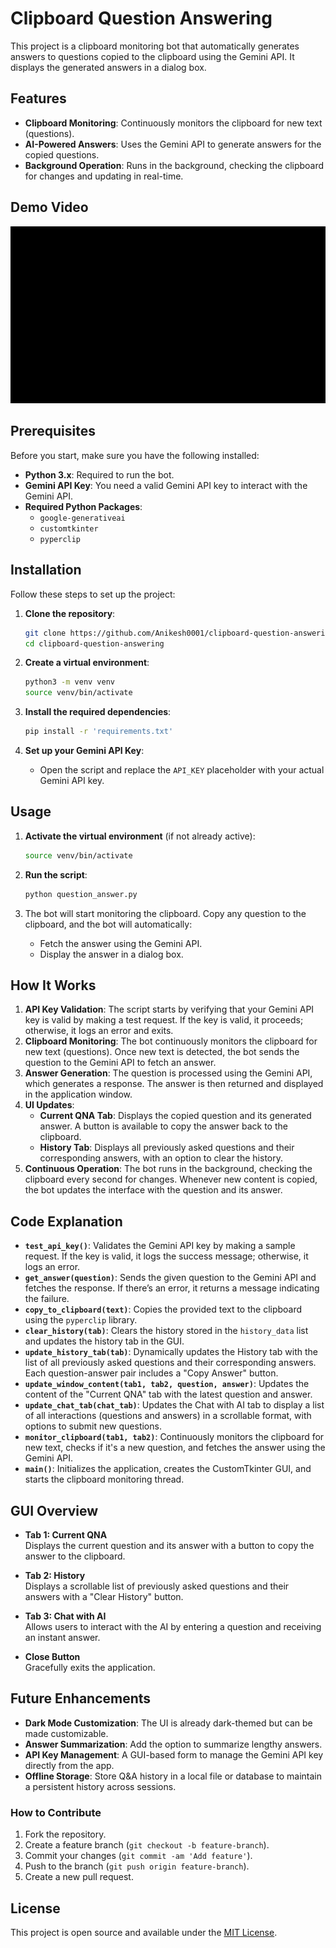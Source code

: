 # Clipboard Question Answering

This project is a clipboard monitoring bot that automatically generates answers to questions copied to the clipboard using the Gemini API. It displays the generated answers in a dialog box.

## Features

- **Clipboard Monitoring**: Continuously monitors the clipboard for new text (questions).
- **AI-Powered Answers**: Uses the Gemini API to generate answers for the copied questions.
- **Background Operation**: Runs in the background, checking the clipboard for changes and updating in real-time.

## Demo Video

![Demo](Demo.gif)

## Prerequisites

Before you start, make sure you have the following installed:

- **Python 3.x**: Required to run the bot.
- **Gemini API Key**: You need a valid Gemini API key to interact with the Gemini API.
- **Required Python Packages**:
  - `google-generativeai`
  - `customtkinter`
  - `pyperclip`

## Installation

Follow these steps to set up the project:

1. **Clone the repository**:

   ```sh
   git clone https://github.com/Anikesh0001/clipboard-question-answering.git
   cd clipboard-question-answering
   ```

2. **Create a virtual environment**:

   ```sh
   python3 -m venv venv
   source venv/bin/activate
   ```

3. **Install the required dependencies**:

   ```sh
   pip install -r 'requirements.txt'
   ```

4. **Set up your Gemini API Key**:
   - Open the script and replace the `API_KEY` placeholder with your actual Gemini API key.

## Usage

1. **Activate the virtual environment** (if not already active):

   ```sh
   source venv/bin/activate
   ```

2. **Run the script**:

   ```sh
   python question_answer.py
   ```

3. The bot will start monitoring the clipboard. Copy any question to the clipboard, and the bot will automatically:
   - Fetch the answer using the Gemini API.
   - Display the answer in a dialog box.

## How It Works

1. **API Key Validation**: The script starts by verifying that your Gemini API key is valid by making a test request. If the key is valid, it proceeds; otherwise, it logs an error and exits.
2. **Clipboard Monitoring**: The bot continuously monitors the clipboard for new text (questions). Once new text is detected, the bot sends the question to the Gemini API to fetch an answer.
3. **Answer Generation**: The question is processed using the Gemini API, which generates a response. The answer is then returned and displayed in the application window.
4. **UI Updates**:
   - **Current QNA Tab**: Displays the copied question and its generated answer. A button is available to copy the answer back to the clipboard.
   - **History Tab**: Displays all previously asked questions and their corresponding answers, with an option to clear the history.
5. **Continuous Operation**: The bot runs in the background, checking the clipboard every second for changes. Whenever new content is copied, the bot updates the interface with the question and its answer.

## Code Explanation

- **`test_api_key()`**: Validates the Gemini API key by making a sample request. If the key is valid, it logs the success message; otherwise, it logs an error.
- **`get_answer(question)`**: Sends the given question to the Gemini API and fetches the response. If there’s an error, it returns a message indicating the failure.
- **`copy_to_clipboard(text)`**: Copies the provided text to the clipboard using the `pyperclip` library.
- **`clear_history(tab)`**: Clears the history stored in the `history_data` list and updates the history tab in the GUI.
- **`update_history_tab(tab)`**: Dynamically updates the History tab with the list of all previously asked questions and their corresponding answers. Each question-answer pair includes a "Copy Answer" button.
- **`update_window_content(tab1, tab2, question, answer)`**: Updates the content of the "Current QNA" tab with the latest question and answer.
- **`update_chat_tab(chat_tab)`**: Updates the Chat with AI tab to display a list of all interactions (questions and answers) in a scrollable format, with options to submit new questions.
- **`monitor_clipboard(tab1, tab2)`**: Continuously monitors the clipboard for new text, checks if it's a new question, and fetches the answer using the Gemini API.
- **`main()`**: Initializes the application, creates the CustomTkinter GUI, and starts the clipboard monitoring thread.

## GUI Overview

- **Tab 1: Current QNA**  
  Displays the current question and its answer with a button to copy the answer to the clipboard.

- **Tab 2: History**  
  Displays a scrollable list of previously asked questions and their answers with a "Clear History" button.

- **Tab 3: Chat with AI**  
  Allows users to interact with the AI by entering a question and receiving an instant answer.

- **Close Button**  
  Gracefully exits the application.

## Future Enhancements

- **Dark Mode Customization**: The UI is already dark-themed but can be made customizable.
- **Answer Summarization**: Add the option to summarize lengthy answers.
- **API Key Management**: A GUI-based form to manage the Gemini API key directly from the app.
- **Offline Storage**: Store Q&A history in a local file or database to maintain a persistent history across sessions.

### How to Contribute

1. Fork the repository.
2. Create a feature branch (`git checkout -b feature-branch`).
3. Commit your changes (`git commit -am 'Add feature'`).
4. Push to the branch (`git push origin feature-branch`).
5. Create a new pull request.

## License

This project is open source and available under the [MIT License](LICENSE).

